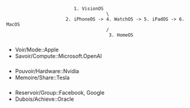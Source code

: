                              1. VisionOS
                                         \
                          2. iPhoneOS -> 4. WatchOS -> 5. iPadOS -> 6. MacOS
                                         /
                                          3. HomeOS


###
- Voir/Mode::Apple
- Savoir/Compute::Microsoft.OpenAI

###
- Pouvoir/Hardware::Nvidia
- Memoire/Share::Tesla

###
- Reservoir/Group::Facebook, Google
- Dubois/Achieve::Oracle

